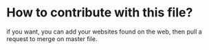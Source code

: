 # How to contribute with this file?

if you want, you can add your websites found on the web, then pull a request to merge on master file.
